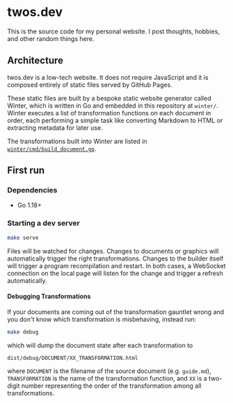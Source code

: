 # twos.dev

This is the source code for my personal website. I post thoughts, hobbies, and
other random things here.

## Architecture

twos.dev is a low-tech website. It does not require JavaScript and it is
composed entirely of static files served by GitHub Pages.

These static files are built by a bespoke static website generator called
Winter, which is written in Go and embedded in this repository at `winter/`.
Winter executes a list of transformation functions on each document in order,
each performing a simple task like converting Markdown to HTML or extracting
metadata for later use.

The transformations built into Winter are listed in
[`winter/cmd/build_document.go`](./winter/cmd/build_document.go).

## First run

### Dependencies

- Go 1.18+

### Starting a dev server

```sh
make serve
```

Files will be watched for changes. Changes to documents or graphics will
automatically trigger the right transformations. Changes to the builder
itself will trigger a program recompilation and restart. In both cases, a
WebSocket connection on the local page will listen for the change and trigger a
refresh automatically.

#### Debugging Transformations

If your documents are coming out of the transformation gauntlet wrong and you
don't know which transformation is misbehaving, instead run:

```sh
make debug
```

which will dump the document state after each transformation to

```
dist/debug/DOCUMENT/XX_TRANSFORMATION.html
```

where `DOCUMENT` is the filename of the source document (e.g. `guide.md`),
`TRANSFORMATION` is the name of the transformation function, and `XX` is a
two-digit number representing the order of the transformation among all
transformations.
